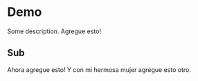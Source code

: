 # Demo

Some description.
Agregue esto!

## Sub

Ahora agregue esto!
Y con mi hermosa mujer agregue esto otro.
